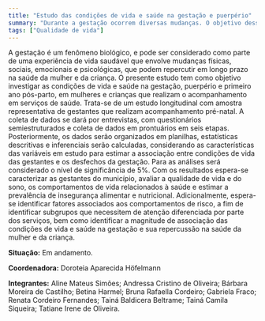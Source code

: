 ```yaml
---
title: "Estudo das condições de vida e saúde na gestação e puerpério"
summary: "Durante a gestação ocorrem diversas mudanças. O objetivo desse projeto é verificar as condições relações a saúde de gestantes."
tags: ["Qualidade de vida"]
---
```


A gestação é um fenômeno biológico, e pode ser considerado como parte de uma experiência de vida saudável que envolve mudanças físicas, sociais, emocionais e psicológicas, que 
podem repercutir em longo prazo na saúde da mulher e da criança. O presente estudo tem como objetivo investigar as condições de vida e saúde na gestação, puerpério e primeiro ano 
pós-parto, em mulheres e crianças que realizam o acompanhamento em serviços de saúde. Trata-se de um estudo longitudinal com amostra representativa de gestantes que realizam 
acompanhamento pré-natal. A coleta de dados se dará por entrevistas, com questionários semiestruturados e coleta de dados em prontuários em seis etapas. Posteriormente, os dados 
serão organizados em planilhas, estatísticas descritivas e inferenciais serão calculadas, considerando as características das variáveis em estudo para estimar a associação entre 
condições de vida das gestantes e os desfechos da gestação. Para as análises será considerado o nível de significância de 5%. Com os resultados espera-se caracterizar as gestantes 
do município, avaliar a qualidade de vida e do sono, os comportamentos de vida relacionados à saúde e estimar a prevalência de insegurança alimentar e nutricional. Adicionalmente, 
espera-se identificar fatores associados aos comportamentos de risco, a fim de identificar subgrupos que necessitem de atenção diferenciada por parte dos serviços, bem como 
identificar a magnitude de associação das condições de vida e saúde na gestação e sua repercussão na saúde da mulher e da criança.

**Situação:** Em andamento.

**Coordenadora:** Doroteia Aparecida Höfelmann

**Integrantes:** Aline Mateus Simões; Andressa Cristino de Oliveira; Bárbara Moreira de Castilho; Betina Harmel; Bruna Rafaella Cordeiro; Gabriela Fraco; 
Renata Cordeiro Fernandes; Tainá Baldicera Beltrame; Tainá Camila Siqueira; Tatiane Irene de Oliveira.
